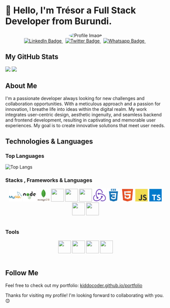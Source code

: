 # 👋 Hello, I'm Trésor a Full Stack Developer from Burundi.

<div align="center">
  <img src="https://kiddocoder.github.io/portfolio/images/tresor.jpg" alt="Profile Image" width="150" style="border-radius: 50%;">
</div>

<div id="badges" align="center">
  <a href="https://www.linkedin.com/in/">
    <img src="https://img.shields.io/badge/LinkedIn-blue?style=for-the-badge&logo=linkedin&logoColor=white" alt="LinkedIn Badge"/>
  </a>&nbsp;

  <a href="https://x.com/@kiddocoder">
    <img src="https://img.shields.io/static/v1?message=Twitter&logo=x&label=&color=000&logoColor=white&labelColor=&style=for-the-badge" alt="Twitter Badge"/>
  </a>&nbsp;

  <a href="https://wa.me/+25777880594?text=hello Trésor">
    <img
    src="https://img.shields.io/static/v1?message=Whatsapp&logo=whatsapp&label=&color=25D366&logoColor=white&labelColor=&style=for-the-badge" alt="Whatsapp Badge"/>
  </a>&nbsp;

</div>

## My GitHub Stats

<div dir="auto">
  <picture>
    <source
      srcset="https://github-readme-stats.vercel.app/api?username=kiddocoder&show_icons=true&theme=dark"
      media="(prefers-color-scheme: dark)"
    />
    <source
      srcset="https://github-readme-stats.vercel.app/api?username=kiddocoder&show_icons=true&theme=dark"
      media="(prefers-color-scheme: dark), (prefers-color-scheme: no-preference)"
    />
    <img src="https://github-readme-stats.vercel.app/api?username=kiddocoder&show_icons=true&theme=dark" />
  </picture>

  <picture>
     <source
     srcset="https://github-readme-streak-stats.herokuapp.com/?user=kiddocoder&theme=dark"
     />
     <img src="https://github-readme-streak-stats.herokuapp.com/?user=kiddocoder&theme=dark">
  </picture>

</div>

## About Me

I'm a passionate developer always looking for new challenges and collaboration opportunities. With a meticulous approach and a passion for innovation, I breathe life into ideas within the digital realm. My work integrates user-centric design, aesthetic ingenuity, and seamless backend and frontend development, resulting in captivating and memorable user experiences. My goal is to create innovative solutions that meet user needs.

## Technologies & Languages

### Top Languages
![Top Langs](https://github-readme-stats.vercel.app/api/top-langs/?username=kiddocoder&layout=compact)
<br>

### Stacks , Frameworks & Languages
<div align="center">
   <img src="https://github.com/devicons/devicon/blob/master/icons/mysql/mysql-original-wordmark.svg" title="MySQL"  alt="MySQL" width="40" height="40"/>

  <img src="https://github.com/devicons/devicon/blob/master/icons/nodejs/nodejs-original-wordmark.svg" title="NodeJS" alt="NodeJS" width="40" height="40"/>

  <img src="https://github.com/devicons/devicon/blob/master/icons/mongodb/mongodb-original-wordmark.svg" title="mongodb" alt="mongodb" width="40" height="40"/>

   <img width="40" height="40"  src="https://cdn.jsdelivr.net/gh/devicons/devicon/icons/tailwindcss/tailwindcss-original.svg" />

   <img width="40" height="40"  src="https://cdn.jsdelivr.net/gh/devicons/devicon/icons/react/react-original.svg" />

  <img width="40" height="40"  src="https://cdn.jsdelivr.net/gh/devicons/devicon/icons/vuejs/vuejs-original.svg" />

 <!-- <img width="40" height="40"  src="https://cdn.jsdelivr.net/gh/devicons/devicon/icons/flutter/flutter-original.svg" /> -->

  <img src="https://github.com/devicons/devicon/blob/master/icons/redux/redux-original.svg" title="Redux" alt="Redux " width="40" height="40"/>

  <img src="https://github.com/devicons/devicon/blob/master/icons/css3/css3-plain-wordmark.svg"  title="CSS3" alt="CSS" width="40" height="40"/>

  <img src="https://github.com/devicons/devicon/blob/master/icons/html5/html5-original.svg" title="HTML5" alt="HTML" width="40" height="40"/>

  <img src="https://github.com/devicons/devicon/blob/master/icons/javascript/javascript-original.svg" title="JavaScript" alt="JavaScript" width="40" height="40"/>

  <img src="https://github.com/devicons/devicon/blob/master/icons/typescript/typescript-original.svg" title="JavaScript" alt="JavaScript" width="40" height="40"/>

 <img width="40" height="40"  src="https://cdn.jsdelivr.net/gh/devicons/devicon/icons/laravel/laravel-original.svg" />

<img width="40" height="40"  src="https://cdn.jsdelivr.net/gh/devicons/devicon/icons/sass/sass-original.svg" />

</div>
<br>

### Tools
<div align="center">
  <img width="40" height="40" src="https://cdn.jsdelivr.net/gh/devicons/devicon/icons/vscode/vscode-original.svg"/>

  <img width="40" height="40" src="https://cdn.jsdelivr.net/gh/devicons/devicon/icons/postman/postman-original.svg"/>

  <img width="40" height="40" src="https://cdn.jsdelivr.net/gh/devicons/devicon/icons/docker/docker-original.svg"/>

  <img width="40" height="40"  src="https://cdn.jsdelivr.net/gh/devicons/devicon/icons/git/git-original.svg" />


</div>
</br>

## Follow Me
Feel free to check out my portfolio: [kiddocoder.github.io/portfolio](https://kiddocoder.github.io/portfolio)

Thanks for visiting my profile! I'm looking forward to collaborating with you. 😊
